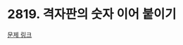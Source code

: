 # 2819. 격자판의 숫자 이어 붙이기

[문제 링크](https://swexpertacademy.com/main/talk/solvingClub/problemView.do?solveclubId=AZC_w6Z6yygDFAQW&contestProbId=AV7I5fgqEogDFAXB&probBoxId=AZDJUP6q-fsDFAVs&type=PROBLEM&problemBoxTitle=4d_practice&problemBoxCnt=2)